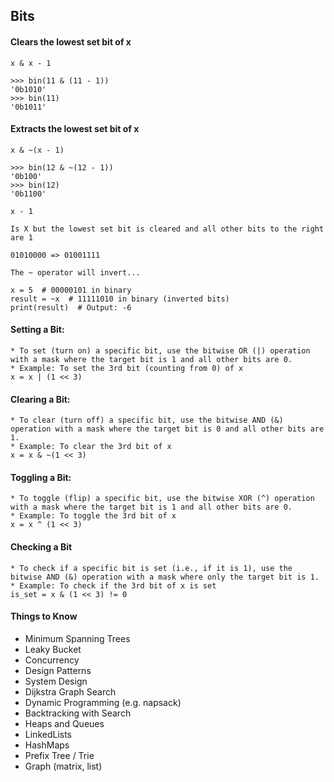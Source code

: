 
## Bits
#### Clears the lowest set bit of x
```
x & x - 1 

>>> bin(11 & (11 - 1))
'0b1010'
>>> bin(11)
'0b1011'
```
#### Extracts the lowest set bit of x
```
x & ~(x - 1)

>>> bin(12 & ~(12 - 1))
'0b100'
>>> bin(12)
'0b1100'
```

```
x - 1

Is X but the lowest set bit is cleared and all other bits to the right are 1

01010000 => 01001111

The ~ operator will invert...

x = 5  # 00000101 in binary
result = ~x  # 11111010 in binary (inverted bits)
print(result)  # Output: -6
```
#### Setting a Bit:
```
* To set (turn on) a specific bit, use the bitwise OR (|) operation with a mask where the target bit is 1 and all other bits are 0.
* Example: To set the 3rd bit (counting from 0) of x
x = x | (1 << 3)
```
#### Clearing a Bit:
```
* To clear (turn off) a specific bit, use the bitwise AND (&) operation with a mask where the target bit is 0 and all other bits are 1.
* Example: To clear the 3rd bit of x
x = x & ~(1 << 3)
```
#### Toggling a Bit:
```
* To toggle (flip) a specific bit, use the bitwise XOR (^) operation with a mask where the target bit is 1 and all other bits are 0.
* Example: To toggle the 3rd bit of x
x = x ^ (1 << 3)
```
#### Checking a Bit
```
* To check if a specific bit is set (i.e., if it is 1), use the bitwise AND (&) operation with a mask where only the target bit is 1.
* Example: To check if the 3rd bit of x is set
is_set = x & (1 << 3) != 0
```


#### Things to Know 
* Minimum Spanning Trees
* Leaky Bucket 
* Concurrency 
* Design Patterns 
* System Design
* Dijkstra Graph Search
* Dynamic Programming (e.g. napsack)
* Backtracking with Search 
* Heaps and Queues 
* LinkedLists
* HashMaps
* Prefix Tree / Trie 
* Graph (matrix, list)
